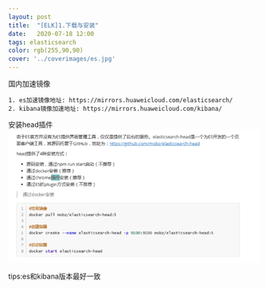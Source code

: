 ```yaml
---
layout: post
title:  "[ELK]1.下载与安装"
date:   2020-07-18 12:00
tags: elasticsearch
color: rgb(255,90,90)
cover: '../coverimages/es.jpg'
---
```



国内加速镜像


	1. es加速镜像地址: https://mirrors.huaweicloud.com/elasticsearch/ 
	2. kibana镜像加速地址: https://mirrors.huaweicloud.com/kibana/

安装head插件
![enter description here](https://raw.githubusercontent.com/LazystudentCH/blogImage/master/2020/7/21/[ELK]1.下载与安装/1595323454749.png)

tips:es和kibana版本最好一致